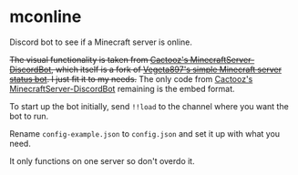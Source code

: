 # mconline
Discord bot to see if a Minecraft server is online.

<del>The visual functionality is taken from [Cactooz's MinecraftServer-DiscordBot](https://github.com/Cactooz/MinecraftServer-DiscordBot), which itself is a fork of [Vegeta897's simple Minecraft server status bot](https://gist.github.com/vegeta897/e4410669c921c2ab7635e1d0153b0bc6). I just fit it to my needs.</del> The only code from [Cactooz's MinecraftServer-DiscordBot](https://github.com/Cactooz/MinecraftServer-DiscordBot) remaining is the embed format.

To start up the bot initially, send `!!load` to the channel where you want the bot to run.

Rename `config-example.json` to `config.json` and set it up with what you need.

It only functions on one server so don't overdo it.